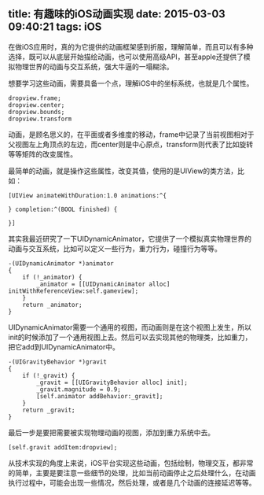 title: 有趣味的iOS动画实现
date: 2015-03-03 09:40:21
tags: iOS
---

在做iOS应用时，真的为它提供的动画框架感到折服，理解简单，而且可以有多种选择，既可以从底层开始描绘动画，也可以使用高级API，甚至apple还提供了模拟物理世界的动画与交互系统，强大牛逼的一塌糊涂。

想要学习这些动画，需要具备一个点，理解iOS中的坐标系统，也就是几个属性。

	dropview.frame;
    dropview.center;
    dropview.bounds;
    dropview.transform

动画，是顾名思义的，在平面或者多维度的移动，frame中记录了当前视图相对于父视图左上角顶点的左边，而center则是中心原点，transform则代表了比如旋转等等矩阵的改变属性。

最简单的动画，就是操作这些属性，改变其值，使用的是UIView的类方法，比如：

	[UIView animateWithDuration:1.0 animations:^{
	      
	} completion:^(BOOL finished) {
      
	}]

其实我最近研究了一下UIDynamicAnimator，它提供了一个模拟真实物理世界的动画与交互系统，比如可以定义一些行为，重力行为，碰撞行为等等。

	-(UIDynamicAnimator *)animator
	{
    	if (!_animator) {
        	_animator = [[UIDynamicAnimator alloc] initWithReferenceView:self.gameview];
    	}
    	return _animator;
	}
UIDynamicAnimator需要一个通用的视图，而动画则是在这个视图上发生，所以init的时候添加了一个通用视图上去。然后可以去实现其他的物理类，比如重力，把它add到UIDynamicAnimator中。

	-(UIGravityBehavior *)gravit
	{
    	if (!_gravit) {
        	_gravit = [[UIGravityBehavior alloc] init];
        	_gravit.magnitude = 0.9;
        	[self.animator addBehavior:_gravit];
    	}
    	return _gravit;
	}

最后一步是要把需要被实现物理动画的视图，添加到重力系统中去。

	[self.gravit addItem:dropview];
	
从技术实现的角度上来说，iOS平台实现这些动画，包括绘制，物理交互，都非常的简单，主要是要注意一些细节的处理，比如当前动画停止之后处理什么，在动画执行过程中，可能会出现一些情况，然后处理，或者是几个动画的连接延迟等等。